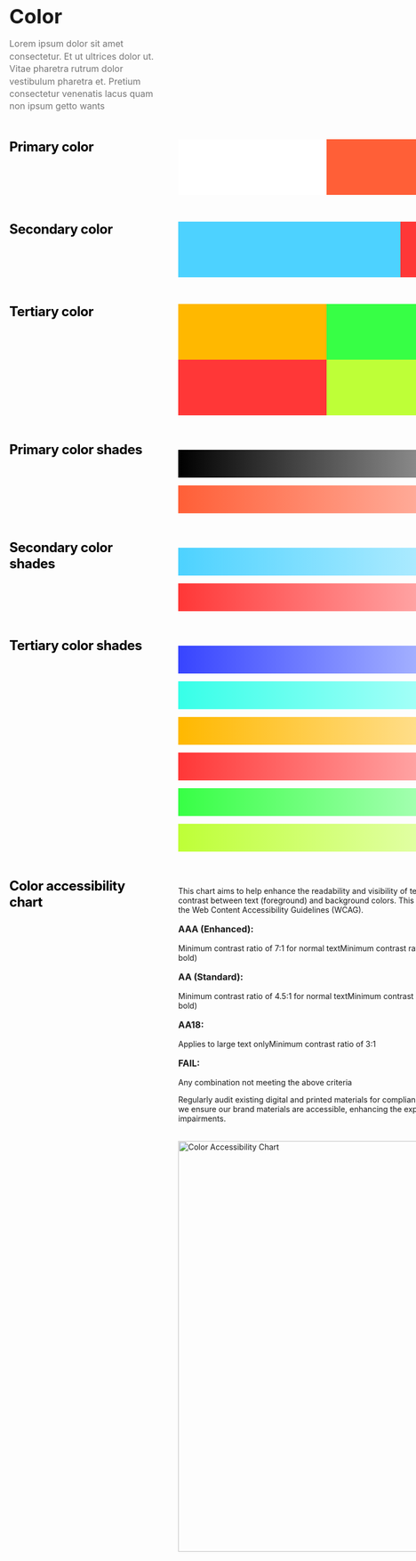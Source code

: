 <div style="max-width: 1200px; margin: 0 auto; padding: 0;"><h1 style="font-size: 2.25rem; font-weight: bold; margin-bottom: 1rem;"><strong>Color</strong></h1><p style="margin: 1rem 15rem 1rem 0; color: #757575; font-size: 16px; font-style: normal; font-weight: 400; line-height: 140%;">Lorem ipsum dolor sit amet consectetur. Et ut ultrices dolor ut. Vitae pharetra rutrum dolor vestibulum pharetra et. Pretium consectetur venenatis lacus quam non ipsum getto wants</p><div style="display: grid; grid-template-columns: 240px 1fr; gap: 24px 64px; margin-top: 3rem;"><div><h2 style="color: #000; margin: 0; font-size: 24px; font-weight: 500; line-height: 120%; letter-spacing: -0.48px;"><strong>Primary color</strong></h2></div><div style="max-width: 800px;"><div style="display: flex; margin-bottom: 1.5rem;"><div style="flex: 1; height: 100px; background: #FFFFFF;"><p></p></div><div style="flex: 1; height: 100px; background: #FF5F37;"><p></p></div><div style="flex: 1; height: 100px; background: #000000;"><p></p></div></div></div><div><h2 style="color: #000; margin: 0; font-size: 24px; font-weight: 500; line-height: 120%; letter-spacing: -0.48px;"><strong>Secondary color</strong></h2></div><div style="max-width: 800px;"><div style="display: flex; margin-bottom: 1.5rem;"><div style="flex: 1; height: 100px; background: #4DD2FF;"><p></p></div><div style="flex: 1; height: 100px; background: #FF3737;"><p></p></div></div></div><div><h2 style="color: #000; margin: 0; font-size: 24px; font-weight: 500; line-height: 120%; letter-spacing: -0.48px;"><strong>Tertiary color</strong></h2></div><div style="max-width: 800px;"><div style="display: grid; grid-template-columns: repeat(3, 1fr); gap: 0; margin-bottom: 1.5rem;"><div style="height: 100px; background: #FFB800;"><p></p></div><div style="height: 100px; background: #37FF45;"><p></p></div><div style="height: 100px; background: #3744FF;"><p></p></div><div style="height: 100px; background: #FF3737;"><p></p></div><div style="height: 100px; background: #BEFF37;"><p></p></div><div style="height: 100px; background: #37FFE8;"><p></p></div></div></div><div><h2 style="color: #000; margin: 0; font-size: 24px; font-weight: 500; line-height: 120%; letter-spacing: -0.48px;"><strong>Primary color shades</strong></h2></div><div style="max-width: 800px;"><div style="margin-bottom: 1.5rem;"><div style="height: 50px; background: linear-gradient(to right, #000000, #333333, #666666, #999999, #CCCCCC, #FFFFFF);"><p></p></div><div style="height: 50px; background: linear-gradient(to right, #FF5F37, #FF7B5B, #FF977F, #FFB3A3, #FFCFC7, #FFEBEB);"><p></p></div></div></div><div><h2 style="color: #000; margin: 0; font-size: 24px; font-weight: 500; line-height: 120%; letter-spacing: -0.48px;"><strong>Secondary color shades</strong></h2></div><div style="max-width: 800px;"><div style="margin-bottom: 1.5rem;"><div style="height: 50px; background: linear-gradient(to right, #4DD2FF, #70DBFF, #93E4FF, #B6EDFF, #D9F6FF, #FCFEFF);"><p></p></div><div style="height: 50px; background: linear-gradient(to right, #FF3737, #FF5F5F, #FF8787, #FFAFAF, #FFD7D7, #FFFFFF);"><p></p></div></div></div><div><h2 style="color: #000; margin: 0; font-size: 24px; font-weight: 500; line-height: 120%; letter-spacing: -0.48px;"><strong>Tertiary color shades</strong></h2></div><div style="max-width: 800px;"><div style="margin-bottom: 1.5rem;"><div style="height: 50px; background: linear-gradient(to right, #3744FF, #5F6CFF, #8794FF, #AFBCFF, #D7E4FF, #FFFFFF);"><p></p></div><div style="height: 50px; background: linear-gradient(to right, #37FFE8, #5FFFEE, #87FFF4, #AFFFF9, #D7FFFD, #FFFFFF);"><p></p></div><div style="height: 50px; background: linear-gradient(to right, #FFB800, #FFC633, #FFD466, #FFE299, #FFF1CC, #FFFFFF);"><p></p></div><div style="height: 50px; background: linear-gradient(to right, #FF3737, #FF5F5F, #FF8787, #FFAFAF, #FFD7D7, #FFFFFF);"><p></p></div><div style="height: 50px; background: linear-gradient(to right, #37FF45, #5FFF6C, #87FF94, #AFFFBC, #D7FFE4, #FFFFFF);"><p></p></div><div style="height: 50px; background: linear-gradient(to right, #BEFF37, #CBFF5F, #D8FF87, #E5FFAF, #F2FFD7, #FFFFFF);"><p></p></div></div></div><div><h2 style="color: #000; margin: 0; font-size: 24px; font-weight: 500; line-height: 120%; letter-spacing: -0.48px;"><strong>Color accessibility chart</strong></h2></div><div style="max-width: 800px;"><p style="margin-bottom: 1rem;">This chart aims to help enhance the readability and visibility of text by our branding elements by ensuring sufficient contrast between text (foreground) and background colors. This adherence is crucial for accessibility and to comply with the Web Content Accessibility Guidelines (WCAG).</p><h3 style="font-size: 1rem; font-weight: 600; margin: 1rem 0;"><strong>AAA (Enhanced):</strong></h3><p>Minimum contrast ratio of 7:1 for normal textMinimum contrast ratio of 4.5:1 for large text (18pt and larger, or 14pt and bold)</p><h3 style="font-size: 1rem; font-weight: 600; margin: 1rem 0;"><strong>AA (Standard):</strong></h3><p>Minimum contrast ratio of 4.5:1 for normal textMinimum contrast ratio of 3:1 for large text (18pt and larger, or 14pt and bold)</p><h3 style="font-size: 1rem; font-weight: 600; margin: 1rem 0;"><strong>AA18:</strong></h3><p>Applies to large text onlyMinimum contrast ratio of 3:1</p><h3 style="font-size: 1rem; font-weight: 600; margin: 1rem 0;"><strong>FAIL:</strong></h3><p>Any combination not meeting the above criteria</p><p style="margin-bottom: 2rem;">Regularly audit existing digital and printed materials for compliance with these guidelines. By following these guidelines, we ensure our brand materials are accessible, enhancing the experience for all users, including those with visual impairments.</p><p><img src="/images/color-accessibility-chart.png" alt="Color Accessibility Chart" style="width: 959px; height: 738px; margin-bottom: 1.5rem;"></p></div></div></div>